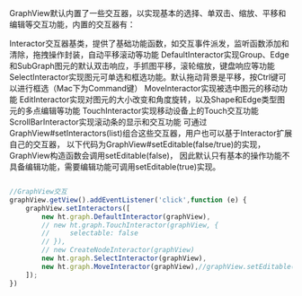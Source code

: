 GraphView默认内置了一些交互器，以实现基本的选择、单双击、缩放、平移和编辑等交互功能，内置的交互器有：

Interactor交互器基类，提供了基础功能函数，如交互事件派发，监听函数添加和清除，拖拽操作封装，自动平移滚动等功能
DefaultInteractor实现Group、Edge和SubGraph图元的默认双击响应，手抓图平移，滚轮缩放，键盘响应等功能
SelectInteractor实现图元可单选和框选功能。默认拖动背景是平移，按Ctrl键可以进行框选（Mac下为Command键）
MoveInteractor实现被选中图元的移动功能
EditInteractor实现对图元的大小改变和角度旋转，以及Shape和Edge类型图元的多点编辑等功能
TouchInteractor实现移动设备上的Touch交互功能
ScrollBarInteractor实现滚动条的显示和交互功能
可通过GraphView#setInteractors(list)组合这些交互器，用户也可以基于Interactor扩展自己的交互器， 以下代码为GraphView#setEditable(false/true)的实现，GraphView构造函数会调用setEditable(false)， 因此默认只有基本的操作功能不具备编辑功能，需要编辑功能可调用setEditable(true)实现。

```javascript

//GraphView交互
graphView.getView().addEventListener('click',function (e) {
    graphView.setInteractors([
        new ht.graph.DefaultInteractor(graphView),
        // new ht.graph.TouchInteractor(graphView, {
        //     selectable: false
        // }),
        // new CreateNodeInteractor(graphView)
        new ht.graph.SelectInteractor(graphView),
        new ht.graph.MoveInteractor(graphView),//graphView.setEditable(false);//拓扑中图元是否可编辑
    ]);
})

```
